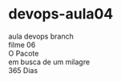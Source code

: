 # devops-aula04
aula devops branch <br>
filme 06 <br>
O Pacote <br>
em busca de um milagre <br>
365 Dias
